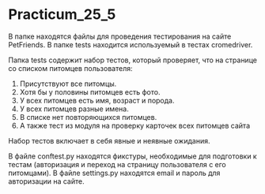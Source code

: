 # Practicum_25_5
В папке находятся файлы для проведения тестирования на сайте PetFriends.
В папке tests находится используемый в тестах cromedriver.

Папка tests содержит набор тестов, который проверяет, что на странице со списком питомцев пользователя:

1. Присутствуют все питомцы.
2. Хотя бы у половины питомцев есть фото.
3. У всех питомцев есть имя, возраст и порода.
4. У всех питомцев разные имена.
5. В списке нет повторяющихся питомцев.
6. А также тест из модуля на проверку карточек всех питомцев сайта

Набор тестов включает в себя явные и неявные ожидания.

В файле conftest.py находятся фикстуры, необходимые для подготовки к тестам (авторизация и переход на страницу пользователя с его питомцами).
В файле settings.py находятся email и пароль для авторизации на сайте.
